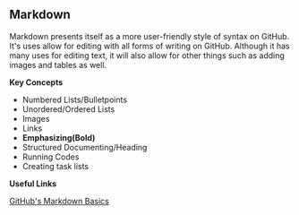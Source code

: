 ## Markdown

Markdown presents itself as a more user-friendly style of syntax on GitHub. It's uses allow for editing with all forms of writing on GitHub. 
Although it has many uses for editing text, it will also allow for other things such as adding images and tables as well.


**Key Concepts**
* Numbered Lists/Bulletpoints
* Unordered/Ordered Lists
* Images
* Links
* **Emphasizing(Bold)**
* Structured Documenting/Heading
* Running Codes
* Creating task lists

**Useful Links**

[GitHub's Markdown Basics](https://docs.github.com/en/github/writing-on-github/getting-started-with-writing-and-formatting-on-github/basic-writing-and-formatting-syntax#links)


